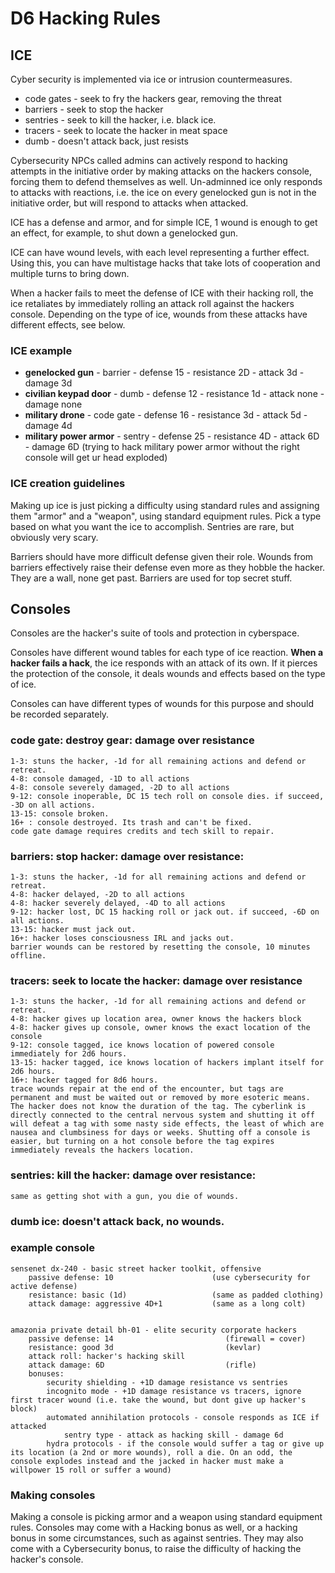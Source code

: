 # D6 Hacking Rules

## ICE
Cyber security is implemented via ice or intrusion countermeasures.

* code gates - seek to fry the hackers gear, removing the threat
* barriers - seek to stop the hacker 
* sentries - seek to kill the hacker, i.e. black ice.
* tracers - seek to locate the hacker in meat space
* dumb - doesn't attack back, just resists

Cybersecurity NPCs called admins can actively respond to hacking attempts in the initiative order by making attacks on the hackers console, forcing them to defend themselves as well.
Un-adminned ice only responds to attacks with reactions, i.e. the ice on every genelocked gun is not in the initiative order, but will respond to attacks when attacked.

ICE has a defense and armor, and for simple ICE, 1 wound is enough to get an effect, for example, to shut down a genelocked gun. 

ICE can have wound levels, with each level representing a further effect. Using this, you can have multistage hacks that take lots of cooperation and multiple turns to bring down.

When a hacker fails to meet the defense of ICE with their hacking roll, the ice retaliates by immediately rolling an attack roll against the hackers console. Depending on the type of ice, wounds from these attacks have different effects, see below.

### ICE example

 * **genelocked gun** - barrier - defense 15 - resistance 2D - attack 3d - damage 3d  
 * **civilian keypad door** - dumb - defense 12 - resistance 1d - attack none - damage none    
 * **military drone** - code gate - defense 16 - resistance 3d - attack 5d - damage 4d   
 * **military power armor** - sentry - defense 25 - resistance 4D - attack 6D - damage 6D  (trying to hack military power armor without the right console will get ur head exploded)  

### ICE creation guidelines
Making up ice is just picking a difficulty using standard rules and assigning them "armor" and a "weapon", using standard equipment rules. Pick a type based on what you want the ice to accomplish. Sentries are rare, but obviously very scary. 

Barriers should have more difficult defense given their role. Wounds from barriers effectively raise their defense even more as they hobble the hacker. They are a wall, none get past. Barriers are used for top secret stuff. 

## Consoles
Consoles are the hacker's suite of tools and protection in cyberspace.

Consoles have different wound tables for each type of ice reaction. **When a hacker fails a hack**, the ice responds with an attack of its own. If it pierces the protection of the console, it deals wounds and effects based on the type of ice.

Consoles can have different types of wounds for this purpose and should be recorded separately.
### code gate: destroy gear: damage over resistance  
    1-3: stuns the hacker, -1d for all remaining actions and defend or retreat.
    4-8: console damaged, -1D to all actions 
    4-8: console severely damaged, -2D to all actions 
    9-12: console inoperable, DC 15 tech roll on console dies. if succeed, -3D on all actions.
    13-15: console broken. 
    16+ : console destroyed. Its trash and can't be fixed.
    code gate damage requires credits and tech skill to repair.

### barriers: stop hacker: damage over resistance:
    1-3: stuns the hacker, -1d for all remaining actions and defend or retreat.
    4-8: hacker delayed, -2D to all actions 
    4-8: hacker severely delayed, -4D to all actions 
    9-12: hacker lost, DC 15 hacking roll or jack out. if succeed, -6D on all actions.
    13-15: hacker must jack out.
    16+: hacker loses consciousness IRL and jacks out.
    barrier wounds can be restored by resetting the console, 10 minutes offline.

### tracers: seek to locate the hacker: damage over resistance
    1-3: stuns the hacker, -1d for all remaining actions and defend or retreat.
    4-8: hacker gives up location area, owner knows the hackers block
    4-8: hacker gives up console, owner knows the exact location of the console
    9-12: console tagged, ice knows location of powered console immediately for 2d6 hours.
    13-15: hacker tagged, ice knows location of hackers implant itself for 2d6 hours.
    16+: hacker tagged for 8d6 hours.
    trace wounds repair at the end of the encounter, but tags are permanent and must be waited out or removed by more esoteric means. The hacker does not know the duration of the tag. The cyberlink is directly connected to the central nervous system and shutting it off will defeat a tag with some nasty side effects, the least of which are nausea and clumbsiness for days or weeks. Shutting off a console is easier, but turning on a hot console before the tag expires immediately reveals the hackers location.
    
### sentries: kill the hacker:  damage over resistance:
    same as getting shot with a gun, you die of wounds.

### dumb ice: doesn't attack back, no wounds.

### example console 

    sensenet dx-240 - basic street hacker toolkit, offensive
        passive defense: 10                      (use cybersecurity for active defense)
        resistance: basic (1d)                   (same as padded clothing)
        attack damage: aggressive 4D+1           (same as a long colt)


    amazonia private detail bh-01 - elite security corporate hackers
        passive defense: 14                         (firewall = cover)
        resistance: good 3d                         (kevlar) 
        attack roll: hacker's hacking skill
        attack damage: 6D                           (rifle)
        bonuses: 
            security shielding - +1D damage resistance vs sentries
            incognito mode - +1D damage resistance vs tracers, ignore first tracer wound (i.e. take the wound, but dont give up hacker's block)
            automated annihilation protocols - console responds as ICE if attacked
                sentry type - attack as hacking skill - damage 6d
            hydra protocols - if the console would suffer a tag or give up its location (a 2nd or more wounds), roll a die. On an odd, the console explodes instead and the jacked in hacker must make a willpower 15 roll or suffer a wound)

### Making consoles
Making a console is picking armor and a weapon using standard equipment rules. Consoles may come with a Hacking bonus as well, or a hacking bonus in some circumstances, such as against sentries.  They may also come with a Cybersecurity bonus, to raise the difficulty of hacking the hacker's console.

